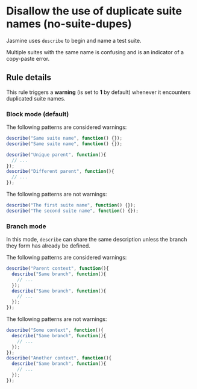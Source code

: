 # Disallow the use of duplicate suite names (no-suite-dupes)

Jasmine uses `describe` to begin and name a test suite.

Multiple suites with the same name is confusing and is an indicator of a
copy-paste error.

## Rule details

This rule triggers a **warning** (is set to **1** by default) whenever it
encounters duplicated suite names.

### Block mode (default)

The following patterns are considered warnings:

```js
describe("Same suite name", function() {});
describe("Same suite name", function() {});
```

```js
describe("Unique parent", function(){
  // ...
});
describe("Different parent", function(){
  // ...
});
```

The following patterns are not warnings:

```js
describe("The first suite name", function() {});
describe("The second suite name", function() {});
```

### Branch mode

In this mode, `describe` can share the same description unless the branch they
form has already be defined.

The following patterns are considered warnings:

```js
describe("Parent context", function(){
  describe("Same branch", function(){
    // ...
  });
  describe("Same branch", function(){
    // ...
  });
});
```

The following patterns are not warnings:

```js
describe("Some context", function(){
  describe("Same branch", function(){
    // ...
  });
});
describe("Another context", function(){
  describe("Same branch", function(){
    // ...
  });
});
```
